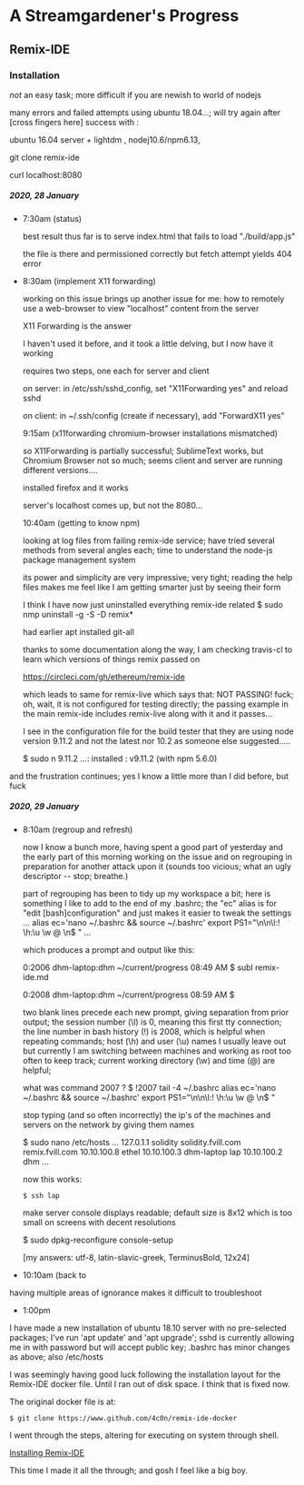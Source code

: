 A Streamgardener's Progress
===========================

## Remix-IDE

### Installation
    
   *not* an easy task; more difficult if you are newish to world of nodejs
   
   many errors and failed attempts using ubuntu 18.04...; will try again after [cross fingers here]  success with :
    
   ubuntu 16.04 server + lightdm , nodej10.6/npm6.13, 
    
   git clone remix-ide 
   
   curl localhost:8080

##### 2020, 28 January

- 7:30am (status)

    best result thus far is to serve index.html that fails to load "./build/app.js"
    
    the file is there and permissioned correctly but fetch attempt yields 404 error
  
  
- 8:30am (implement X11 forwarding)

    working on this issue brings up another issue for me: how to remotely use a web-browser to view "localhost" content from the server

    X11 Forwarding is the answer

    I haven't used it before, and it took a little delving, but I now have it working

    requires two steps, one each for server and client

    on server: in /etc/ssh/sshd_config, set "X11Forwarding yes" and reload sshd

    on client: in ~/.ssh/config (create if necessary), add "ForwardX11 yes"

  9:15am (x11forwarding chromium-browser installations mismatched)

    so X11Forwarding is partially successful; SublimeText works, but Chromium Browser not so much; seems client and server are running different versions....

    installed firefox and it works

    server's localhost comes up, but not the 8080...

  10:40am (getting to know npm)

    looking at log files from failing remix-ide service; have tried several methods from several angles each; time to understand the node-js package management system

    its power and simplicity are very impressive; very tight; reading the help files makes me feel like I am getting smarter just by seeing their form

    I think I have now just uninstalled everything remix-ide related
    $ sudo nmp uninstall -g -S -D remix*


    had earlier apt installed git-all

    thanks to some documentation along the way, I am checking travis-cl to learn which versions of things remix passed on

    https://circleci.com/gh/ethereum/remix-ide

    which leads to same for remix-live which says that: NOT PASSING! fuck; oh, wait, it is not configured for testing directly; the passing example in the main remix-ide includes remix-live along with it and it passes...

    I see in the configuration file for the build tester that they are using node version 9.11.2 and not the latest nor 10.2 as someone else suggested.....

    $ sudo n 9.11.2
    ...: installed : v9.11.2 (with npm 5.6.0)

and the frustration continues; yes I know a little more than I did before, but fuck




##### 2020, 29 January 

- 8:10am (regroup and refresh)

  now I know a bunch more, having spent a good part of yesterday and the early part of this morning working on the issue and on regrouping in preparation for another attack upon it (sounds too vicious; what an ugly descriptor -- stop; breathe.)

  part of regrouping has been to tidy up my workspace a bit; here is something I like to add to the end of my .bashrc; the "ec" alias is for "edit [bash]configuration" and just makes it easier to tweak the settings
    ...
    alias ec='nano ~/.bashrc && source ~/.bashrc'
    export PS1="\n\n\l:\!   \h:\u    \w     \@ \n\$ "
    ...

  which produces a prompt and output like this:

    0:2006   dhm-laptop:dhm    ~/current/progress     08:49 AM 
    $ subl remix-ide.md


    0:2008   dhm-laptop:dhm    ~/current/progress     08:59 AM 
    $

  two blank lines precede each new prompt, giving separation from prior output; the session number (\l) is 0, meaning this first tty connection; the line number in bash history (\!) is 2008, which is helpful when repeating commands; host (\h) and user (\u) names I usually leave out but currently I am switching between machines and working as root too often to keep track; current working directory (\w) and time (\@) are helpful; 

  what was command 2007 ?
    $ !2007
      tail -4 ~/.bashrc
      alias ec='nano ~/.bashrc && source ~/.bashrc'
      export PS1="\n\n\l:\!   \h:\u    \w     \@ \n\$ "


  stop typing (and so often incorrectly) the ip's of the machines and servers on the network by giving them names

    $ sudo nano /etc/hosts
      ...
      127.0.1.1 solidity solidity.fvill.com remix.fvill.com 
      10.10.100.8 ethel
      10.10.100.3 dhm-laptop lap
      10.10.100.2 dhm
      ...

    now this works:

      $ ssh lap



  make server console displays readable; default size is 8x12 which is too small on screens with decent resolutions

    $ sudo dpkg-reconfigure console-setup

    [my answers: utf-8, latin-slavic-greek, TerminusBold, 12x24]

- 10:10am (back to

having multiple areas of ignorance makes it difficult to troubleshoot




- 1:00pm

I have made a new installation of ubuntu 18.10 server with no pre-selected packages; I've run 'apt update' and 'apt upgrade'; sshd is currently allowing me in with password but will accept public key; .bashrc has minor changes as above; also /etc/hosts

I was seemingly having good luck following the installation layout for the Remix-IDE docker file. Until I ran out of disk space. I think that is fixed now.

The original docker file is at:

    $ git clone https://www.github.com/4c0n/remix-ide-docker

I went through the steps, altering for executing on system through shell.

[Installing Remix-IDE](./remix-ide-bash-installation)

This time I made it all the through; and gosh I feel like a big boy. 

```



```
